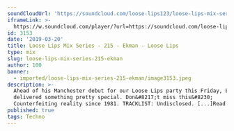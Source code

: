 ```yaml
---
soundCloudUrl: 'https://soundcloud.com/loose-lips123/loose-lips-mix-series-215-ekman'
iframeLink: >-
  https://w.soundcloud.com/player/?url=https://soundcloud.com/loose-lips123/loose-lips-mix-series-215-ekman&color=00aabb&auto_play=false&hide_related=false&show_comments=true&show_user=true&show_reposts=false
id: 3153
date: '2019-03-20'
title: Loose Lips Mix Series - 215 - Ekman - Loose Lips
type: mix
slug: loose-lips-mix-series-215-ekman
author: 100
banner:
  - imported/loose-lips-mix-series-215-ekman/image3153.jpeg
description: >-
  Ahead of his Manchester debut for our Loose Lips party this Friday, Ekman has
  delivered something pretty special. Don&#8217;t miss this&#8230;
  Counterfeiting reality since 1981. TRACKLIST: Undisclosed. [...]Read More...
published: true
tags: Techno
---
```

